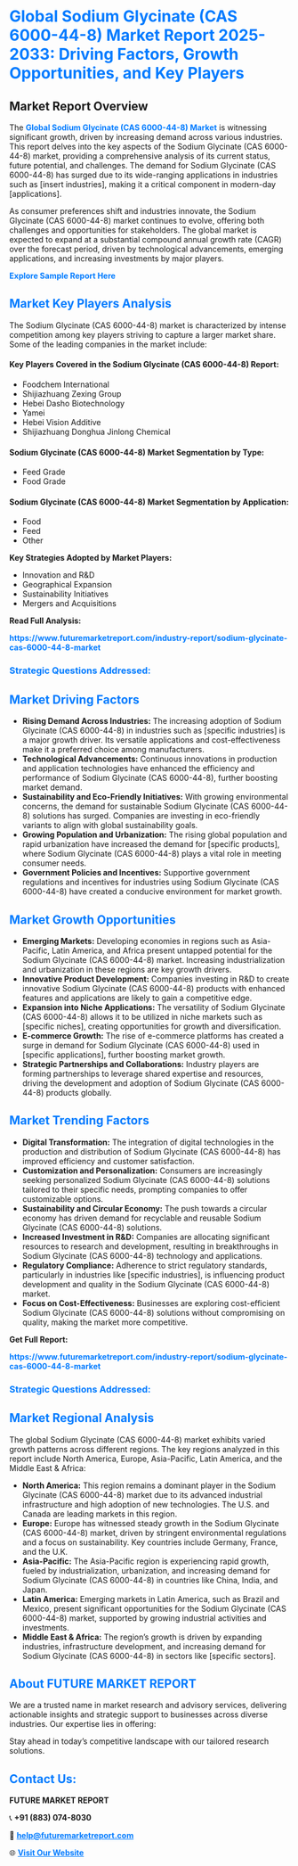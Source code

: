 <h1 style="color: #007BFF;">Global Sodium Glycinate (CAS 6000-44-8) Market Report 2025-2033: Driving Factors, Growth Opportunities, and Key Players</h1>

<section id="overview">
<h2>Market Report Overview</h2>
<p>The <a href="https://www.futuremarketreport.com/industry-report/sodium-glycinate-cas-6000-44-8-market" style="color: #007BFF; text-decoration: none;"><strong>Global Sodium Glycinate (CAS 6000-44-8) Market</strong></a> is witnessing significant growth, driven by increasing demand across various industries. This report delves into the key aspects of the Sodium Glycinate (CAS 6000-44-8) market, providing a comprehensive analysis of its current status, future potential, and challenges. The demand for Sodium Glycinate (CAS 6000-44-8) has surged due to its wide-ranging applications in industries such as [insert industries], making it a critical component in modern-day [applications].</p>
<p>As consumer preferences shift and industries innovate, the Sodium Glycinate (CAS 6000-44-8) market continues to evolve, offering both challenges and opportunities for stakeholders. The global market is expected to expand at a substantial compound annual growth rate (CAGR) over the forecast period, driven by technological advancements, emerging applications, and increasing investments by major players.</p>
</section>

<section id="overview">
<p><a href="https://www.futuremarketreport.com/request-sample/reportId=90426" style="color: #007BFF; text-decoration: none;"><strong>Explore Sample Report Here</strong></a></p>
</section>

<section id="key-players">
<h2 style="color: #007BFF;">Market Key Players Analysis</h2>
<p>The Sodium Glycinate (CAS 6000-44-8) market is characterized by intense competition among key players striving to capture a larger market share. Some of the leading companies in the market include:</p>
<h4>Key Players Covered in the Sodium Glycinate (CAS 6000-44-8) Report:</h4>
<ul><li>Foodchem International</li><li>Shijiazhuang Zexing Group</li><li>Hebei Dasho Biotechnology</li><li>Yamei</li><li>Hebei Vision Additive</li><li>Shijiazhuang Donghua Jinlong Chemical</li></ul>
<h4>Sodium Glycinate (CAS 6000-44-8) Market Segmentation by Type:</h4>
<ul><li>Feed Grade</li><li>Food Grade</li></ul>

<h4>Sodium Glycinate (CAS 6000-44-8) Market Segmentation by Application:</h4>
<ul><li>Food</li><li>Feed</li><li>Other</li></ul>
<p><strong>Key Strategies Adopted by Market Players:</strong></p>
<ul>
<li>Innovation and R&D</li>
<li>Geographical Expansion</li>
<li>Sustainability Initiatives</li>
<li>Mergers and Acquisitions</li>
</ul>
</section>

<section>
<p><strong>Read Full Analysis: </strong></p><a href="https://www.futuremarketreport.com/industry-report/sodium-glycinate-cas-6000-44-8-market" style="color: #007BFF; text-decoration: none;"><strong>https://www.futuremarketreport.com/industry-report/sodium-glycinate-cas-6000-44-8-market</strong></a>
<h3 style="color: #007BFF;">Strategic Questions Addressed:</h3>
</section>

<section id="driving-factors">
<h2 style="color: #007BFF;">Market Driving Factors</h2>
<ul>
<li><strong>Rising Demand Across Industries:</strong> The increasing adoption of Sodium Glycinate (CAS 6000-44-8) in industries such as [specific industries] is a major growth driver. Its versatile applications and cost-effectiveness make it a preferred choice among manufacturers.</li>
<li><strong>Technological Advancements:</strong> Continuous innovations in production and application technologies have enhanced the efficiency and performance of Sodium Glycinate (CAS 6000-44-8), further boosting market demand.</li>
<li><strong>Sustainability and Eco-Friendly Initiatives:</strong> With growing environmental concerns, the demand for sustainable Sodium Glycinate (CAS 6000-44-8) solutions has surged. Companies are investing in eco-friendly variants to align with global sustainability goals.</li>
<li><strong>Growing Population and Urbanization:</strong> The rising global population and rapid urbanization have increased the demand for [specific products], where Sodium Glycinate (CAS 6000-44-8) plays a vital role in meeting consumer needs.</li>
<li><strong>Government Policies and Incentives:</strong> Supportive government regulations and incentives for industries using Sodium Glycinate (CAS 6000-44-8) have created a conducive environment for market growth.</li>
</ul>
</section>

<section id="growth-opportunities">
<h2 style="color: #007BFF;">Market Growth Opportunities</h2>
<ul>
<li><strong>Emerging Markets:</strong> Developing economies in regions such as Asia-Pacific, Latin America, and Africa present untapped potential for the Sodium Glycinate (CAS 6000-44-8) market. Increasing industrialization and urbanization in these regions are key growth drivers.</li>
<li><strong>Innovative Product Development:</strong> Companies investing in R&D to create innovative Sodium Glycinate (CAS 6000-44-8) products with enhanced features and applications are likely to gain a competitive edge.</li>
<li><strong>Expansion into Niche Applications:</strong> The versatility of Sodium Glycinate (CAS 6000-44-8) allows it to be utilized in niche markets such as [specific niches], creating opportunities for growth and diversification.</li>
<li><strong>E-commerce Growth:</strong> The rise of e-commerce platforms has created a surge in demand for Sodium Glycinate (CAS 6000-44-8) used in [specific applications], further boosting market growth.</li>
<li><strong>Strategic Partnerships and Collaborations:</strong> Industry players are forming partnerships to leverage shared expertise and resources, driving the development and adoption of Sodium Glycinate (CAS 6000-44-8) products globally.</li>
</ul>
</section>

<section id="trending-factors">
<h2 style="color: #007BFF;">Market Trending Factors</h2>
<ul>
<li><strong>Digital Transformation:</strong> The integration of digital technologies in the production and distribution of Sodium Glycinate (CAS 6000-44-8) has improved efficiency and customer satisfaction.</li>
<li><strong>Customization and Personalization:</strong> Consumers are increasingly seeking personalized Sodium Glycinate (CAS 6000-44-8) solutions tailored to their specific needs, prompting companies to offer customizable options.</li>
<li><strong>Sustainability and Circular Economy:</strong> The push towards a circular economy has driven demand for recyclable and reusable Sodium Glycinate (CAS 6000-44-8) solutions.</li>
<li><strong>Increased Investment in R&D:</strong> Companies are allocating significant resources to research and development, resulting in breakthroughs in Sodium Glycinate (CAS 6000-44-8) technology and applications.</li>
<li><strong>Regulatory Compliance:</strong> Adherence to strict regulatory standards, particularly in industries like [specific industries], is influencing product development and quality in the Sodium Glycinate (CAS 6000-44-8) market.</li>
<li><strong>Focus on Cost-Effectiveness:</strong> Businesses are exploring cost-efficient Sodium Glycinate (CAS 6000-44-8) solutions without compromising on quality, making the market more competitive.</li>
</ul>
</section>

<section>
<p><strong>Get Full Report: </strong></p><a href="https://www.futuremarketreport.com/industry-report/sodium-glycinate-cas-6000-44-8-market" style="color: #007BFF; text-decoration: none;"><strong>https://www.futuremarketreport.com/industry-report/sodium-glycinate-cas-6000-44-8-market</strong></a>
<h3 style="color: #007BFF;">Strategic Questions Addressed:</h3>
</section>


<section id="regional-analysis">
<h2 style="color: #007BFF;">Market Regional Analysis</h2>
<p>The global Sodium Glycinate (CAS 6000-44-8) market exhibits varied growth patterns across different regions. The key regions analyzed in this report include North America, Europe, Asia-Pacific, Latin America, and the Middle East & Africa:</p>
<ul>
<li><strong>North America:</strong> This region remains a dominant player in the Sodium Glycinate (CAS 6000-44-8) market due to its advanced industrial infrastructure and high adoption of new technologies. The U.S. and Canada are leading markets in this region.</li>
<li><strong>Europe:</strong> Europe has witnessed steady growth in the Sodium Glycinate (CAS 6000-44-8) market, driven by stringent environmental regulations and a focus on sustainability. Key countries include Germany, France, and the U.K.</li>
<li><strong>Asia-Pacific:</strong> The Asia-Pacific region is experiencing rapid growth, fueled by industrialization, urbanization, and increasing demand for Sodium Glycinate (CAS 6000-44-8) in countries like China, India, and Japan.</li>
<li><strong>Latin America:</strong> Emerging markets in Latin America, such as Brazil and Mexico, present significant opportunities for the Sodium Glycinate (CAS 6000-44-8) market, supported by growing industrial activities and investments.</li>
<li><strong>Middle East & Africa:</strong> The region’s growth is driven by expanding industries, infrastructure development, and increasing demand for Sodium Glycinate (CAS 6000-44-8) in sectors like [specific sectors].</li>
</ul>
</section>

<footer>
<h2 style="color: #007BFF;">About FUTURE MARKET REPORT</h2>
<p>We are a trusted name in market research and advisory services, delivering actionable insights and strategic support to businesses across diverse industries. Our expertise lies in offering:</p>

<p>Stay ahead in today’s competitive landscape with our tailored research solutions.</p>

<h2 style="color: #007BFF;">Contact Us:</h2>
<p><strong>FUTURE MARKET REPORT</strong></p>
<p>📞 <strong>+91 (883) 074-8030</strong></p>
<p>📧 <strong><a href="mailto:help@futuremarketreport.com" style="color: #007BFF;">help@futuremarketreport.com</a></strong></p>
<p>🌐 <strong><a href="https://www.futuremarketreport.com/" style="color: #007BFF;">Visit Our Website</a></strong></p>
</footer>